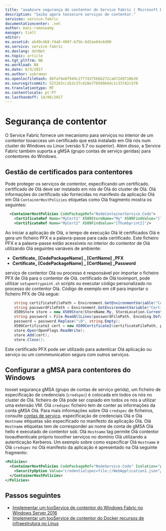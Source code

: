 ```yaml
---
title: "aaaAzure segurança de contentor do Service Fabric | Microsoft Docs"
description: "Saiba agora toosecure serviços de contentor."
services: service-fabric
documentationcenter: .net
author: mani-ramaswamy
manager: timlt
editor: 
ms.assetid: ab49c4b9-74a8-4907-b75b-8d2ee84c6d90
ms.service: service-fabric
ms.devlang: dotNet
ms.topic: article
ms.tgt_pltfrm: NA
ms.workload: NA
ms.date: 8/9/2017
ms.author: subramar
ms.openlocfilehash: 88faf4e8f949c2f7743756b6272ca672d9710630
ms.sourcegitcommit: 523283cc1b3c37c428e77850964dc1c33742c5f0
ms.translationtype: MT
ms.contentlocale: pt-PT
ms.lasthandoff: 10/06/2017
---
```

# <a name="container-security"></a>Segurança de contentor

O Service Fabric fornece um mecanismo para serviços no interior de um contentor tooaccess um certificado que está instalado em Olá nós num cluster do Windows ou Linux (versão 5.7 ou superior). Além disso, a Service Fabric também suporta a gMSA (grupo contas de serviço geridas) para contentores do Windows. 

## <a name="certificate-management-for-containers"></a>Gestão de certificados para contentores

Pode proteger os serviços de contentor, especificando um certificado. certificado de Olá deve ser instalado em nós de Olá do cluster de Olá. Olá informações do certificado são fornecidas no manifesto da aplicação Olá em Olá `ContainerHostPolicies` etiquetas como Olá fragmento mostra os seguintes:

```xml
  <ContainerHostPolicies CodePackageRef="NodeContainerService.Code">
    <CertificateRef Name="MyCert1" X509StoreName="My" X509FindValue="[Thumbprint1]"/>
    <CertificateRef Name="MyCert2" X509FindValue="[Thumbprint2]"/>
 ```

Ao iniciar a aplicação de Olá, o tempo de execução Olá lê certificados Olá e gera um ficheiro PFX e a palavra-passe para cada certificado. Este ficheiro PFX e a palavra-passe estão acessíveis no interior do contentor de Olá utilizando Olá seguintes variáveis de ambiente: 

* **Certificate_ [CodePackageName] _ [CertName] _PFX**
* **Certificate_ [CodePackageName] _ [CertName] _Password**

serviço de contentor Olá ou processo é responsável por importar o ficheiro PFX de Olá para o contentor de Olá. certificado de Olá tooimport, pode utilizar `setupentrypoint.sh` scripts ou executar código personalizado no processo do contentor Olá. Código de exemplo em c# para importar o ficheiro PFX de Olá segue:

```c#
    string certificateFilePath = Environment.GetEnvironmentVariable("Certificate_NodeContainerService.Code_MyCert1_PFX");
    string passwordFilePath = Environment.GetEnvironmentVariable("Certificate_NodeContainerService.Code_MyCert1_Password");
    X509Store store = new X509Store(StoreName.My, StoreLocation.CurrentUser);
    string password = File.ReadAllLines(passwordFilePath, Encoding.Default)[0];
    password = password.Replace("\0", string.Empty);
    X509Certificate2 cert = new X509Certificate2(certificateFilePath, password, X509KeyStorageFlags.MachineKeySet | X509KeyStorageFlags.PersistKeySet);
    store.Open(OpenFlags.ReadWrite);
    store.Add(cert);
    store.Close();
```
Este certificado PFX pode ser utilizado para autenticar Olá aplicação ou serviço ou um commmunication segura com outros serviços.


## <a name="set-up-gmsa-for-windows-containers"></a>Configurar a gMSA para contentores do Windows

tooset segurança gMSA (grupo de contas de serviço gerida), um ficheiro de especificação de credenciais (`credspec`) é colocada em todos os nós no cluster de Olá. ficheiro de Olá pode ser copiado em todos os nós a utilizar uma extensão VM.  Olá `credspec` ficheiro tem de conter as informações da conta gMSA Olá. Para mais informações sobre Olá `credspec` de ficheiros, consulte [contas de serviço](https://github.com/MicrosoftDocs/Virtualization-Documentation/tree/live/windows-server-container-tools/ServiceAccounts). especificação de credenciais Olá e Olá `Hostname` etiquetas são especificado no manifesto da aplicação Olá. Olá `Hostname` etiquetas tem de corresponder ao nome de conta de gMSA Olá hello é executado de contentor sob.  Olá `Hostname` tag permite Olá contentor tooauthenticate próprio tooother serviços no domínio Olá utilizando a autenticação Kerberos.  Um exemplo sobre como especificar Olá `Hostname` e Olá `credspec` no Olá manifesto da aplicação é apresentado na Olá seguinte fragmento:

```xml
<Policies>
  <ContainerHostPolicies CodePackageRef="NodeService.Code" Isolation="process" Hostname="gMSAAccountName">
    <SecurityOption Value="credentialspec=file://WebApplication1.json"/>
  </ContainerHostPolicies>
</Policies>
```
## <a name="next-steps"></a>Passos seguintes

* [Implementar um tooService de contentor do Windows Fabric no Windows Server 2016](service-fabric-get-started-containers.md)
* [Implementar um tooService de contentor do Docker recursos de infraestrutura no Linux](service-fabric-get-started-containers-linux.md)

